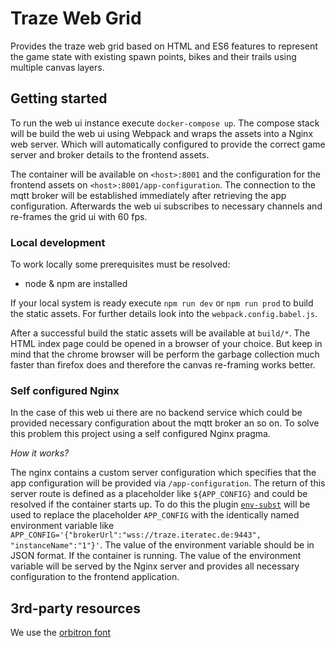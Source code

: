 # Traze Web Grid

Provides the traze web grid based on HTML and ES6 features to represent the game state with existing spawn points, bikes and their trails using multiple canvas layers.

## Getting started

To run the web ui instance execute `docker-compose up`. The compose stack will be build the web ui using Webpack and wraps the assets into a Nginx web server. Which will automatically configured to provide the correct game server and broker details to the frontend assets.

The container will be available on `<host>:8001` and the configuration for the frontend assets on `<host>:8001/app-configuration`. The connection to the mqtt broker will be established immediately after retrieving the app configuration. Afterwards the web ui subscribes to necessary channels and re-frames the grid ui with 60 fps.  

### Local development

To work locally some prerequisites must be resolved:
* node & npm are installed

If your local system is ready execute `npm run dev` or `npm run prod` to build the static assets. For further details look into the `webpack.config.babel.js`.

After a successful build the static assets will be available at `build/*`. The HTML index page could be opened in a browser of your choice. But keep in mind that the chrome browser will be perform the garbage collection much faster than firefox does and therefore the canvas re-framing works better.

### Self configured Nginx

In the case of this web ui there are no backend service which could be provided necessary configuration about the mqtt broker an so on. To solve this problem this project using a self configured Nginx pragma.

*How it works?*

The nginx contains a custom server configuration which specifies that the app configuration will be provided via `/app-configuration`. The return of this server route is defined as a placeholder like `${APP_CONFIG}` and could be resolved if the container starts up. To do this the plugin [`env-subst`](https://www.gnu.org/software/gettext/manual/html_node/envsubst-Invocation.html) will be used to replace the placeholder `APP_CONFIG` with the identically named environment variable like `APP_CONFIG='{"brokerUrl":"wss://traze.iteratec.de:9443", "instanceName":"1"}'`. The value of the environment variable should be in JSON format. If the container is running. The value of the environment variable will be served by the Nginx server and provides all necessary configuration to the frontend application.  

## 3rd-party resources
We use the [orbitron font](https://github.com/theleagueof/orbitron)
